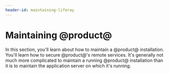 ```yaml
---
header-id: maintaining-liferay
---
```


# Maintaining @product@

In this section, you'll learn about how to maintain a @product@ installation.
You'll learn how to secure @product@'s remote services. It's generally not much
more complicated to maintain a running @product@ installation than it is to
maintain the application server on which it's running. 
